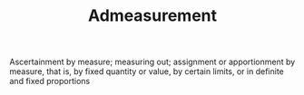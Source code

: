 ---
title: Admeasurement
letter: A
permalink: "/definitions/bld-admeasurement.html"
body: Ascertainment by measure; measuring out; assignment or apportionment by measure,
  that is, by fixed quantity or value, by certain limits, or in definite and fixed
  proportions
published_at: '2018-07-07'
source: Black's Law Dictionary 2nd Ed (1910)
layout: post
---